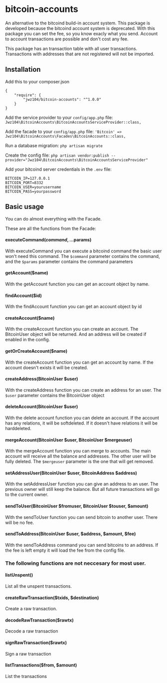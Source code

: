 # bitcoin-accounts
An alternative to the bitcoind build-in account system.
This package is developed because the bitcoind account system is deprecated.
With this package you can set the fee, so you know exacly what you send.
Account to account transactions are possible and don't cost any fee.

This package has an transaction table with all user transactions.
Transactions with addresses that are not registered will not be imported.


## Installation

Add this to your composer.json
```
{
    "require": {
        "jwz104/bitcoin-accounts": "^1.0.0"
    }
}
```

Add the service provider to your `config/app.php` file:
`Jwz104\BitcoinAccounts\BitcoinAccountsServiceProvider::class,`

Add the facade to your `config/app.php` file:
`'Bitcoin' => Jwz104\BitcoinAccounts\Facades\BitcoinAccounts::class,`

Run a database migration:
`php artisan migrate`

Create the config file:
`php artisan vendor:publish --provider="Jwz104\BitcoinAccounts\BitcoinAccountsServiceProvider"`

Add your bitcoind server credentials in the `.env` file:
```
BITCOIN_IP=127.0.0.1
BITCOIN_PORT=8332
BITCOIN_USER=yourusername
BITCOIN_PASS=yourpassword
```

## Basic usage

You can do almost everything with the Facade.

These are all the functions from the Facade:

#### executeCommand($command, ...$params)
With executeCommand you can execute a bitcoind command the basic user won't need this command.
The `$command` parameter contains the command, and the `$params` parameter contains the command parameters

#### getAccount($name)
With the getAccount function you can get an account object by name.

#### findAccount($id)
With the findAccount function you can get an account object by id

#### createAccount($name)
With the createAccount function you can create an account.
The BitcoinUser object will be returned.
And an address will be created if enabled in the config.

#### getOrCreateAccount($name)
With the createAccount function you can get an account by name.
If the account doesn't exists it will be created.

#### createAddress(BitcoinUser $user)
With the createAddress function you can create an address for an user.
The `$user` parameter contains the BitcoinUser object

#### deleteAccount(BitcoinUser $user)
With the delete account function you can delete an account.
If the account has any relations, it will be softdeleted.
If it doesn't have relations it will be harddeleted.

#### mergeAccount(BitcoinUser $user, BitcoinUser $mergeuser)
With the mergeAccount function you can merge to accounts.
The main account will receive all the balance and addresses.
The other user will be fully deleted.
The `$mergeuser` parameter is the one that will get removed.

#### setAddressUser(BitcoinUser $user, BitcoinAddress $address)
With the setAddressUser function you can give an address to an user.
The previous owner will still keep the balance.
But all future transactions will go to the current owner.

#### sendToUser(BitcoinUser $fromuser, BitcoinUser $touser, $amount)
With the sendToUser function you can send bitcoin to another user.
There will be no fee.

#### sendToAddress(BitcoinUser $user, $address, $amount, $fee)
With the sendToAddress command you can send bitcoins to an address.
If the fee is left empty it will load the fee from the config file.

### The following functions are not neccesary for most user.

#### listUnspent()
List all the unspent transactions.

#### createRawTransaction($txids, $destination)
Create a raw transaction.

#### decodeRawTransaction($rawtx)
Decode a raw transaction

#### signRawTransaction($rawtx)
Sign a raw transaction

#### listTransactions($from, $amount)
List the transactions
